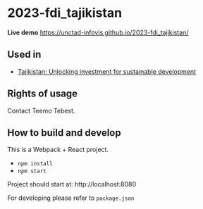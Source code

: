 # 2023-fdi_tajikistan

**Live demo** https://unctad-infovis.github.io/2023-fdi_tajikistan/

## Used in

* [Tajikistan: Unlocking investment for sustainable development](https://unctad.org/news/tajikistan-unlocking-investment-sustainable-development)

## Rights of usage

Contact Teemo Tebest.

## How to build and develop

This is a Webpack + React project.

* `npm install`
* `npm start`

Project should start at: http://localhost:8080

For developing please refer to `package.json`
